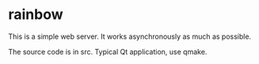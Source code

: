 rainbow
=======

This is a simple web server. It works asynchronously as much as possible.

The source code is in src. Typical Qt application, use qmake.

